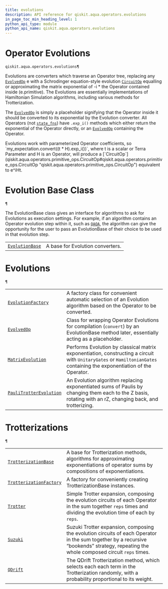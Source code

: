```yaml
---
title: evolutions
description: API reference for qiskit.aqua.operators.evolutions
in_page_toc_min_heading_level: 1
python_api_type: module
python_api_name: qiskit.aqua.operators.evolutions
---
```


<span id="module-qiskit.aqua.operators.evolutions" />

<span id="qiskit-aqua-operators-evolutions" />

# Operator Evolutions

<span id="module-qiskit.aqua.operators.evolutions" />

`qiskit.aqua.operators.evolutions¶`

Evolutions are converters which traverse an Operator tree, replacing any [`EvolvedOp`](qiskit.aqua.operators.evolutions.EvolvedOp#qiskit.aqua.operators.evolutions.EvolvedOp "qiskit.aqua.operators.evolutions.EvolvedOp") e with a Schrodinger equation-style evolution [`CircuitOp`](qiskit.aqua.operators.primitive_ops.CircuitOp#qiskit.aqua.operators.primitive_ops.CircuitOp "qiskit.aqua.operators.primitive_ops.CircuitOp") equalling or approximating the matrix exponential of -i \* the Operator contained inside (e.primitive). The Evolutions are essentially implementations of Hamiltonian Simulation algorithms, including various methods for Trotterization.

The [`EvolvedOp`](qiskit.aqua.operators.evolutions.EvolvedOp#qiskit.aqua.operators.evolutions.EvolvedOp "qiskit.aqua.operators.evolutions.EvolvedOp") is simply a placeholder signifying that the Operator inside it should be converted to its exponential by the Evolution converter. All Operators (not [`state_fns`](qiskit.aqua.operators.state_fns#module-qiskit.aqua.operators.state_fns "qiskit.aqua.operators.state_fns")) have `.exp_i()` methods which either return the exponential of the Operator directly, or an [`EvolvedOp`](qiskit.aqua.operators.evolutions.EvolvedOp#qiskit.aqua.operators.evolutions.EvolvedOp "qiskit.aqua.operators.evolutions.EvolvedOp") containing the Operator.

<Admonition title="Note" type="note">
  Evolutions work with parameterized Operator coefficients, so `my_expectation.convert((t * H).exp_i())`, where t is a scalar or Terra Parameter and H is an Operator, will produce a [`CircuitOp`](qiskit.aqua.operators.primitive_ops.CircuitOp#qiskit.aqua.operators.primitive_ops.CircuitOp "qiskit.aqua.operators.primitive_ops.CircuitOp") equivalent to e^iHt.
</Admonition>

# Evolution Base Class

<span id="module-qiskit.aqua.operators.evolutions" />

`¶`

The EvolutionBase class gives an interface for algorithms to ask for Evolutions as execution settings. For example, if an algorithm contains an Operator evolution step within it, such as [`QAOA`](qiskit.aqua.algorithms.QAOA#qiskit.aqua.algorithms.QAOA "qiskit.aqua.algorithms.QAOA"), the algorithm can give the opportunity for the user to pass an EvolutionBase of their choice to be used in that evolution step.

|                                                                                                                                                                   |                                  |
| ----------------------------------------------------------------------------------------------------------------------------------------------------------------- | -------------------------------- |
| [`EvolutionBase`](qiskit.aqua.operators.evolutions.EvolutionBase#qiskit.aqua.operators.evolutions.EvolutionBase "qiskit.aqua.operators.evolutions.EvolutionBase") | A base for Evolution converters. |

# Evolutions

<span id="module-qiskit.aqua.operators.evolutions" />

`¶`

|                                                                                                                                                                                                   |                                                                                                                                                                        |
| ------------------------------------------------------------------------------------------------------------------------------------------------------------------------------------------------- | ---------------------------------------------------------------------------------------------------------------------------------------------------------------------- |
| [`EvolutionFactory`](qiskit.aqua.operators.evolutions.EvolutionFactory#qiskit.aqua.operators.evolutions.EvolutionFactory "qiskit.aqua.operators.evolutions.EvolutionFactory")                     | A factory class for convenient automatic selection of an Evolution algorithm based on the Operator to be converted.                                                    |
| [`EvolvedOp`](qiskit.aqua.operators.evolutions.EvolvedOp#qiskit.aqua.operators.evolutions.EvolvedOp "qiskit.aqua.operators.evolutions.EvolvedOp")                                                 | Class for wrapping Operator Evolutions for compilation (`convert`) by an EvolutionBase method later, essentially acting as a placeholder.                              |
| [`MatrixEvolution`](qiskit.aqua.operators.evolutions.MatrixEvolution#qiskit.aqua.operators.evolutions.MatrixEvolution "qiskit.aqua.operators.evolutions.MatrixEvolution")                         | Performs Evolution by classical matrix exponentiation, constructing a circuit with `UnitaryGates` or `HamiltonianGates` containing the exponentiation of the Operator. |
| [`PauliTrotterEvolution`](qiskit.aqua.operators.evolutions.PauliTrotterEvolution#qiskit.aqua.operators.evolutions.PauliTrotterEvolution "qiskit.aqua.operators.evolutions.PauliTrotterEvolution") | An Evolution algorithm replacing exponentiated sums of Paulis by changing them each to the Z basis, rotating with an rZ, changing back, and trotterizing.              |

# Trotterizations

<span id="module-qiskit.aqua.operators.evolutions" />

`¶`

|                                                                                                                                                                                                   |                                                                                                                                                                                        |
| ------------------------------------------------------------------------------------------------------------------------------------------------------------------------------------------------- | -------------------------------------------------------------------------------------------------------------------------------------------------------------------------------------- |
| [`TrotterizationBase`](qiskit.aqua.operators.evolutions.TrotterizationBase#qiskit.aqua.operators.evolutions.TrotterizationBase "qiskit.aqua.operators.evolutions.TrotterizationBase")             | A base for Trotterization methods, algorithms for approximating exponentiations of operator sums by compositions of exponentiations.                                                   |
| [`TrotterizationFactory`](qiskit.aqua.operators.evolutions.TrotterizationFactory#qiskit.aqua.operators.evolutions.TrotterizationFactory "qiskit.aqua.operators.evolutions.TrotterizationFactory") | A factory for conveniently creating TrotterizationBase instances.                                                                                                                      |
| [`Trotter`](qiskit.aqua.operators.evolutions.Trotter#qiskit.aqua.operators.evolutions.Trotter "qiskit.aqua.operators.evolutions.Trotter")                                                         | Simple Trotter expansion, composing the evolution circuits of each Operator in the sum together `reps` times and dividing the evolution time of each by `reps`.                        |
| [`Suzuki`](qiskit.aqua.operators.evolutions.Suzuki#qiskit.aqua.operators.evolutions.Suzuki "qiskit.aqua.operators.evolutions.Suzuki")                                                             | Suzuki Trotter expansion, composing the evolution circuits of each Operator in the sum together by a recursive “bookends” strategy, repeating the whole composed circuit `reps` times. |
| [`QDrift`](qiskit.aqua.operators.evolutions.QDrift#qiskit.aqua.operators.evolutions.QDrift "qiskit.aqua.operators.evolutions.QDrift")                                                             | The QDrift Trotterization method, which selects each each term in the Trotterization randomly, with a probability proportional to its weight.                                          |


